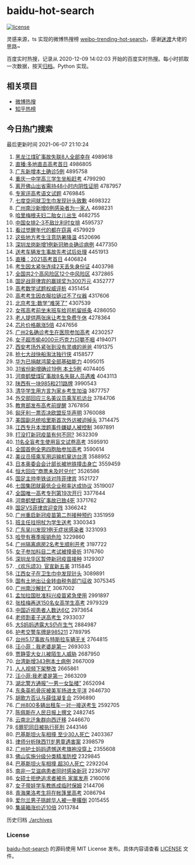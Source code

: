 # baidu-hot-search

[![license](https://img.shields.io/github/license/Arrackisarookie/baidu-hot-search)](https://github.com/Arrackisarookie/baidu-hot-search/blob/master/LICENSE)

灵感来源，ts 实现的微博热搜榜 [weibo-trending-hot-search](https://github.com/justjavac/weibo-trending-hot-search)，感谢[迷渡](https://github.com/justjavac)大佬的思路~

百度实时热搜，记录从 2020-12-09 14:02:03 开始的百度实时热搜。每小时抓取一次数据，按天[归档](./archives)。Python 实现。

## 相关项目
+ [微博热搜](https://github.com/Arrackisarookie/weibo-hot-search)
+ [知乎热榜](https://github.com/Arrackisarookie/zhihu-top-search)

## 今日热门搜索

<!-- Rank Begin -->

最后更新时间 2021-06-07 21:10:24

1. [黑龙江煤矿事故失联8人全部幸存](http://www.baidu.com/baidu?cl=3&tn=SE_baiduhomet8_jmjb7mjw&rsv_dl=fyb_top&fr=top1000&wd=%BA%DA%C1%FA%BD%AD%C3%BA%BF%F3%CA%C2%B9%CA%CA%A7%C1%AA8%C8%CB%C8%AB%B2%BF%D0%D2%B4%E6) 4989618
1. [直播:多地直击高考首日](http://www.baidu.com/baidu?cl=3&tn=SE_baiduhomet8_jmjb7mjw&rsv_dl=fyb_top&fr=top1000&wd=%D6%B1%B2%A5%3A%B6%E0%B5%D8%D6%B1%BB%F7%B8%DF%BF%BC%CA%D7%C8%D5) 4986805
1. [广东新增本土确诊5例](http://www.baidu.com/baidu?cl=3&tn=SE_baiduhomet8_jmjb7mjw&rsv_dl=fyb_top&fr=top1000&wd=%B9%E3%B6%AB%D0%C2%D4%F6%B1%BE%CD%C1%C8%B7%D5%EF5%C0%FD) 4895758
1. [重庆一中学高三学生坐船赶考](http://www.baidu.com/baidu?cl=3&tn=SE_baiduhomet8_jmjb7mjw&rsv_dl=fyb_top&fr=top1000&wd=%D6%D8%C7%EC%D2%BB%D6%D0%D1%A7%B8%DF%C8%FD%D1%A7%C9%FA%D7%F8%B4%AC%B8%CF%BF%BC) 4799290
1. [离开佛山出省需持48小时内阴性证明](http://www.baidu.com/baidu?cl=3&tn=SE_baiduhomet8_jmjb7mjw&rsv_dl=fyb_top&fr=top1000&wd=%C0%EB%BF%AA%B7%F0%C9%BD%B3%F6%CA%A1%D0%E8%B3%D648%D0%A1%CA%B1%C4%DA%D2%F5%D0%D4%D6%A4%C3%F7) 4787957
1. [专家评高考语文试题](http://www.baidu.com/baidu?cl=3&tn=SE_baiduhomet8_jmjb7mjw&rsv_dl=fyb_top&fr=top1000&wd=%D7%A8%BC%D2%C6%C0%B8%DF%BF%BC%D3%EF%CE%C4%CA%D4%CC%E2) 4769845
1. [七度空间就卫生巾发现针头致歉](http://www.baidu.com/baidu?cl=3&tn=SE_baiduhomet8_jmjb7mjw&rsv_dl=fyb_top&fr=top1000&wd=%C6%DF%B6%C8%BF%D5%BC%E4%BE%CD%CE%C0%C9%FA%BD%ED%B7%A2%CF%D6%D5%EB%CD%B7%D6%C2%C7%B8) 4698322
1. [广州南沙新增6例感染者为一家人](http://www.baidu.com/baidu?cl=3&tn=SE_baiduhomet8_jmjb7mjw&rsv_dl=fyb_top&fr=top1000&wd=%B9%E3%D6%DD%C4%CF%C9%B3%D0%C2%D4%F66%C0%FD%B8%D0%C8%BE%D5%DF%CE%AA%D2%BB%BC%D2%C8%CB) 4698231
1. [哈里梅根夫妇二胎女儿出生](http://www.baidu.com/baidu?cl=3&tn=SE_baiduhomet8_jmjb7mjw&rsv_dl=fyb_top&fr=top1000&wd=%B9%FE%C0%EF%C3%B7%B8%F9%B7%F2%B8%BE%B6%FE%CC%A5%C5%AE%B6%F9%B3%F6%C9%FA) 4682755
1. [中国女排2-3不敌比利时女排](http://www.baidu.com/baidu?cl=3&tn=SE_baiduhomet8_jmjb7mjw&rsv_dl=fyb_top&fr=top1000&wd=%D6%D0%B9%FA%C5%AE%C5%C52-3%B2%BB%B5%D0%B1%C8%C0%FB%CA%B1%C5%AE%C5%C5) 4595737
1. [看过觉醒年代的都在窃喜](http://www.baidu.com/baidu?cl=3&tn=SE_baiduhomet8_jmjb7mjw&rsv_dl=fyb_top&fr=top1000&wd=%BF%B4%B9%FD%BE%F5%D0%D1%C4%EA%B4%FA%B5%C4%B6%BC%D4%DA%C7%D4%CF%B2) 4579929
1. [这些地方考生注意防暑降温](http://www.baidu.com/baidu?cl=3&tn=SE_baiduhomet8_jmjb7mjw&rsv_dl=fyb_top&fr=top1000&wd=%D5%E2%D0%A9%B5%D8%B7%BD%BF%BC%C9%FA%D7%A2%D2%E2%B7%C0%CA%EE%BD%B5%CE%C2) 4520696
1. [深圳龙岗新增1例新冠肺炎确诊病例](http://www.baidu.com/baidu?cl=3&tn=SE_baiduhomet8_jmjb7mjw&rsv_dl=fyb_top&fr=top1000&wd=%C9%EE%DB%DA%C1%FA%B8%DA%D0%C2%D4%F61%C0%FD%D0%C2%B9%DA%B7%CE%D1%D7%C8%B7%D5%EF%B2%A1%C0%FD) 4477350
1. [送考车辆发生事故先考试后处理](http://www.baidu.com/baidu?cl=3&tn=SE_baiduhomet8_jmjb7mjw&rsv_dl=fyb_top&fr=top1000&wd=%CB%CD%BF%BC%B3%B5%C1%BE%B7%A2%C9%FA%CA%C2%B9%CA%CF%C8%BF%BC%CA%D4%BA%F3%B4%A6%C0%ED) 4451913
1. [直播：2021高考首日](http://www.baidu.com/baidu?cl=3&tn=SE_baiduhomet8_jmjb7mjw&rsv_dl=fyb_top&fr=top1000&wd=%D6%B1%B2%A5%A3%BA2021%B8%DF%BF%BC%CA%D7%C8%D5) 4406824
1. [考生因太紧张连续2天丢失身份证](http://www.baidu.com/baidu?cl=3&tn=SE_baiduhomet8_jmjb7mjw&rsv_dl=fyb_top&fr=top1000&wd=%BF%BC%C9%FA%D2%F2%CC%AB%BD%F4%D5%C5%C1%AC%D0%F82%CC%EC%B6%AA%CA%A7%C9%ED%B7%DD%D6%A4) 4403798
1. [全国共2个高风险区12个中风险区](http://www.baidu.com/baidu?cl=3&tn=SE_baiduhomet8_jmjb7mjw&rsv_dl=fyb_top&fr=top1000&wd=%C8%AB%B9%FA%B9%B22%B8%F6%B8%DF%B7%E7%CF%D5%C7%F812%B8%F6%D6%D0%B7%E7%CF%D5%C7%F8) 4372865
1. [国足战菲律宾的赢球奖为300万元](http://www.baidu.com/baidu?cl=3&tn=SE_baiduhomet8_jmjb7mjw&rsv_dl=fyb_top&fr=top1000&wd=%B9%FA%D7%E3%D5%BD%B7%C6%C2%C9%B1%F6%B5%C4%D3%AE%C7%F2%BD%B1%CE%AA300%CD%F2%D4%AA) 4352777
1. [高考数学试题权威评析](http://www.baidu.com/baidu?cl=3&tn=SE_baiduhomet8_jmjb7mjw&rsv_dl=fyb_top&fr=top1000&wd=%B8%DF%BF%BC%CA%FD%D1%A7%CA%D4%CC%E2%C8%A8%CD%FE%C6%C0%CE%F6) 4351454
1. [高考考生因衣服拉链过不了仪器](http://www.baidu.com/baidu?cl=3&tn=SE_baiduhomet8_jmjb7mjw&rsv_dl=fyb_top&fr=top1000&wd=%B8%DF%BF%BC%BF%BC%C9%FA%D2%F2%D2%C2%B7%FE%C0%AD%C1%B4%B9%FD%B2%BB%C1%CB%D2%C7%C6%F7) 4317606
1. [北京考生:数学“难哭了”](http://www.baidu.com/baidu?cl=3&tn=SE_baiduhomet8_jmjb7mjw&rsv_dl=fyb_top&fr=top1000&wd=%B1%B1%BE%A9%BF%BC%C9%FA%3A%CA%FD%D1%A7%A1%B0%C4%D1%BF%DE%C1%CB%A1%B1) 4307539
1. [女孩高考前坐末班车给司机留纸条](http://www.baidu.com/baidu?cl=3&tn=SE_baiduhomet8_jmjb7mjw&rsv_dl=fyb_top&fr=top1000&wd=%C5%AE%BA%A2%B8%DF%BF%BC%C7%B0%D7%F8%C4%A9%B0%E0%B3%B5%B8%F8%CB%BE%BB%FA%C1%F4%D6%BD%CC%F5) 4286050
1. [老人提供两张床让考生免费午休](http://www.baidu.com/baidu?cl=3&tn=SE_baiduhomet8_jmjb7mjw&rsv_dl=fyb_top&fr=top1000&wd=%C0%CF%C8%CB%CC%E1%B9%A9%C1%BD%D5%C5%B4%B2%C8%C3%BF%BC%C9%FA%C3%E2%B7%D1%CE%E7%D0%DD) 4278364
1. [芯片价格飙涨5倍](http://www.baidu.com/baidu?cl=3&tn=SE_baiduhomet8_jmjb7mjw&rsv_dl=fyb_top&fr=top1000&wd=%D0%BE%C6%AC%BC%DB%B8%F1%EC%AD%D5%C75%B1%B6) 4247656
1. [广州2名确诊考生在医院参加高考](http://www.baidu.com/baidu?cl=3&tn=SE_baiduhomet8_jmjb7mjw&rsv_dl=fyb_top&fr=top1000&wd=%B9%E3%D6%DD2%C3%FB%C8%B7%D5%EF%BF%BC%C9%FA%D4%DA%D2%BD%D4%BA%B2%CE%BC%D3%B8%DF%BF%BC) 4230257
1. [女子超市偷4000元巧克力只嚼不咽](http://www.baidu.com/baidu?cl=3&tn=SE_baiduhomet8_jmjb7mjw&rsv_dl=fyb_top&fr=top1000&wd=%C5%AE%D7%D3%B3%AC%CA%D0%CD%B54000%D4%AA%C7%C9%BF%CB%C1%A6%D6%BB%BD%C0%B2%BB%D1%CA) 4194071
1. [西安考场外紧张到没有灵魂的爸爸](http://www.baidu.com/baidu?cl=3&tn=SE_baiduhomet8_jmjb7mjw&rsv_dl=fyb_top&fr=top1000&wd=%CE%F7%B0%B2%BF%BC%B3%A1%CD%E2%BD%F4%D5%C5%B5%BD%C3%BB%D3%D0%C1%E9%BB%EA%B5%C4%B0%D6%B0%D6) 4191375
1. [抢七大战快船淘汰独行侠](http://www.baidu.com/baidu?cl=3&tn=SE_baiduhomet8_jmjb7mjw&rsv_dl=fyb_top&fr=top1000&wd=%C7%C0%C6%DF%B4%F3%D5%BD%BF%EC%B4%AC%CC%D4%CC%AD%B6%C0%D0%D0%CF%C0) 4158577
1. [华为已捐献鸿蒙全部基础能力](http://www.baidu.com/baidu?cl=3&tn=SE_baiduhomet8_jmjb7mjw&rsv_dl=fyb_top&fr=top1000&wd=%BB%AA%CE%AA%D2%D1%BE%E8%CF%D7%BA%E8%C3%C9%C8%AB%B2%BF%BB%F9%B4%A1%C4%DC%C1%A6) 4095015
1. [31省份新增确诊19例 本土5例](http://www.baidu.com/baidu?cl=3&tn=SE_baiduhomet8_jmjb7mjw&rsv_dl=fyb_top&fr=top1000&wd=31%CA%A1%B7%DD%D0%C2%D4%F6%C8%B7%D5%EF19%C0%FD%20%B1%BE%CD%C15%C0%FD) 4074405
1. [河南鹤壁煤矿事故8名失联人员遇难](http://www.baidu.com/baidu?cl=3&tn=SE_baiduhomet8_jmjb7mjw&rsv_dl=fyb_top&fr=top1000&wd=%BA%D3%C4%CF%BA%D7%B1%DA%C3%BA%BF%F3%CA%C2%B9%CA8%C3%FB%CA%A7%C1%AA%C8%CB%D4%B1%D3%F6%C4%D1) 4043113
1. [陕西有一块985和211路牌](http://www.baidu.com/baidu?cl=3&tn=SE_baiduhomet8_jmjb7mjw&rsv_dl=fyb_top&fr=top1000&wd=%C9%C2%CE%F7%D3%D0%D2%BB%BF%E9985%BA%CD211%C2%B7%C5%C6) 3990543
1. [清华学生用方言为家乡考生加油](http://www.baidu.com/baidu?cl=3&tn=SE_baiduhomet8_jmjb7mjw&rsv_dl=fyb_top&fr=top1000&wd=%C7%E5%BB%AA%D1%A7%C9%FA%D3%C3%B7%BD%D1%D4%CE%AA%BC%D2%CF%E7%BF%BC%C9%FA%BC%D3%D3%CD) 3877757
1. [外交部回应三名美议员乘军机访台](http://www.baidu.com/baidu?cl=3&tn=SE_baiduhomet8_jmjb7mjw&rsv_dl=fyb_top&fr=top1000&wd=%CD%E2%BD%BB%B2%BF%BB%D8%D3%A6%C8%FD%C3%FB%C3%C0%D2%E9%D4%B1%B3%CB%BE%FC%BB%FA%B7%C3%CC%A8) 3784706
1. [教育部发布高考前提醒](http://www.baidu.com/baidu?cl=3&tn=SE_baiduhomet8_jmjb7mjw&rsv_dl=fyb_top&fr=top1000&wd=%BD%CC%D3%FD%B2%BF%B7%A2%B2%BC%B8%DF%BF%BC%C7%B0%CC%E1%D0%D1) 3767856
1. [匈牙利一票否决欧盟反华声明](http://www.baidu.com/baidu?cl=3&tn=SE_baiduhomet8_jmjb7mjw&rsv_dl=fyb_top&fr=top1000&wd=%D0%D9%D1%C0%C0%FB%D2%BB%C6%B1%B7%F1%BE%F6%C5%B7%C3%CB%B7%B4%BB%AA%C9%F9%C3%F7) 3760088
1. [美国副总统哈里斯首次外访被迫掉头](http://www.baidu.com/baidu?cl=3&tn=SE_baiduhomet8_jmjb7mjw&rsv_dl=fyb_top&fr=top1000&wd=%C3%C0%B9%FA%B8%B1%D7%DC%CD%B3%B9%FE%C0%EF%CB%B9%CA%D7%B4%CE%CD%E2%B7%C3%B1%BB%C6%C8%B5%F4%CD%B7) 3714475
1. [江西专升本泄题事件嫌疑人被控制](http://www.baidu.com/baidu?cl=3&tn=SE_baiduhomet8_jmjb7mjw&rsv_dl=fyb_top&fr=top1000&wd=%BD%AD%CE%F7%D7%A8%C9%FD%B1%BE%D0%B9%CC%E2%CA%C2%BC%FE%CF%D3%D2%C9%C8%CB%B1%BB%BF%D8%D6%C6) 3697891
1. [打没打新冠疫苗有何不同?](http://www.baidu.com/baidu?cl=3&tn=SE_baiduhomet8_jmjb7mjw&rsv_dl=fyb_top&fr=top1000&wd=%B4%F2%C3%BB%B4%F2%D0%C2%B9%DA%D2%DF%C3%E7%D3%D0%BA%CE%B2%BB%CD%AC%3F) 3632309
1. [11名全盲考生使用盲文试卷高考](http://www.baidu.com/baidu?cl=3&tn=SE_baiduhomet8_jmjb7mjw&rsv_dl=fyb_top&fr=top1000&wd=11%C3%FB%C8%AB%C3%A4%BF%BC%C9%FA%CA%B9%D3%C3%C3%A4%CE%C4%CA%D4%BE%ED%B8%DF%BF%BC) 3595910
1. [全国首例全男四胞胎参加高考](http://www.baidu.com/baidu?cl=3&tn=SE_baiduhomet8_jmjb7mjw&rsv_dl=fyb_top&fr=top1000&wd=%C8%AB%B9%FA%CA%D7%C0%FD%C8%AB%C4%D0%CB%C4%B0%FB%CC%A5%B2%CE%BC%D3%B8%DF%BF%BC) 3590614
1. [美议员搭乘军用运输机窜访台湾](http://www.baidu.com/baidu?cl=3&tn=SE_baiduhomet8_jmjb7mjw&rsv_dl=fyb_top&fr=top1000&wd=%C3%C0%D2%E9%D4%B1%B4%EE%B3%CB%BE%FC%D3%C3%D4%CB%CA%E4%BB%FA%B4%DC%B7%C3%CC%A8%CD%E5) 3588952
1. [日本奥委会会计部长被地铁撞击身亡](http://www.baidu.com/baidu?cl=3&tn=SE_baiduhomet8_jmjb7mjw&rsv_dl=fyb_top&fr=top1000&wd=%C8%D5%B1%BE%B0%C2%CE%AF%BB%E1%BB%E1%BC%C6%B2%BF%B3%A4%B1%BB%B5%D8%CC%FA%D7%B2%BB%F7%C9%ED%CD%F6) 3559459
1. [恒大回应“商票未及时兑付”](http://www.baidu.com/baidu?cl=3&tn=SE_baiduhomet8_jmjb7mjw&rsv_dl=fyb_top&fr=top1000&wd=%BA%E3%B4%F3%BB%D8%D3%A6%A1%B0%C9%CC%C6%B1%CE%B4%BC%B0%CA%B1%B6%D2%B8%B6%A1%B1) 3526586
1. [国足主帅李铁谈对阵菲律宾](http://www.baidu.com/baidu?cl=3&tn=SE_baiduhomet8_jmjb7mjw&rsv_dl=fyb_top&fr=top1000&wd=%B9%FA%D7%E3%D6%F7%CB%A7%C0%EE%CC%FA%CC%B8%B6%D4%D5%F3%B7%C6%C2%C9%B1%F6) 3521727
1. [七国集团就最低企业税率达成协议](http://www.baidu.com/baidu?cl=3&tn=SE_baiduhomet8_jmjb7mjw&rsv_dl=fyb_top&fr=top1000&wd=%C6%DF%B9%FA%BC%AF%CD%C5%BE%CD%D7%EE%B5%CD%C6%F3%D2%B5%CB%B0%C2%CA%B4%EF%B3%C9%D0%AD%D2%E9) 3519007
1. [全国唯一高考专列第19次开行](http://www.baidu.com/baidu?cl=3&tn=SE_baiduhomet8_jmjb7mjw&rsv_dl=fyb_top&fr=top1000&wd=%C8%AB%B9%FA%CE%A8%D2%BB%B8%DF%BF%BC%D7%A8%C1%D0%B5%DA19%B4%CE%BF%AA%D0%D0) 3377644
1. [河南鹤壁煤矿事故已致4死](http://www.baidu.com/baidu?cl=3&tn=SE_baiduhomet8_jmjb7mjw&rsv_dl=fyb_top&fr=top1000&wd=%BA%D3%C4%CF%BA%D7%B1%DA%C3%BA%BF%F3%CA%C2%B9%CA%D2%D1%D6%C24%CB%C0) 3371762
1. [国足VS菲律宾迎变阵](http://www.baidu.com/baidu?cl=3&tn=SE_baiduhomet8_jmjb7mjw&rsv_dl=fyb_top&fr=top1000&wd=%B9%FA%D7%E3VS%B7%C6%C2%C9%B1%F6%D3%AD%B1%E4%D5%F3) 3366242
1. [广州重启新冠疫苗第二剂接种预约](http://www.baidu.com/baidu?cl=3&tn=SE_baiduhomet8_jmjb7mjw&rsv_dl=fyb_top&fr=top1000&wd=%B9%E3%D6%DD%D6%D8%C6%F4%D0%C2%B9%DA%D2%DF%C3%E7%B5%DA%B6%FE%BC%C1%BD%D3%D6%D6%D4%A4%D4%BC) 3351959
1. [班主任拄拐杖为学生送考](http://www.baidu.com/baidu?cl=3&tn=SE_baiduhomet8_jmjb7mjw&rsv_dl=fyb_top&fr=top1000&wd=%B0%E0%D6%F7%C8%CE%D6%F4%B9%D5%D5%C8%CE%AA%D1%A7%C9%FA%CB%CD%BF%BC) 3300343
1. [广东吴川发现1例无症状感染者](http://www.baidu.com/baidu?cl=3&tn=SE_baiduhomet8_jmjb7mjw&rsv_dl=fyb_top&fr=top1000&wd=%B9%E3%B6%AB%CE%E2%B4%A8%B7%A2%CF%D61%C0%FD%CE%DE%D6%A2%D7%B4%B8%D0%C8%BE%D5%DF) 3231093
1. [哈登有赛季报销危险](http://www.baidu.com/baidu?cl=3&tn=SE_baiduhomet8_jmjb7mjw&rsv_dl=fyb_top&fr=top1000&wd=%B9%FE%B5%C7%D3%D0%C8%FC%BC%BE%B1%A8%CF%FA%CE%A3%CF%D5) 3229860
1. [广州隔离病房2名考生顺利开考](http://www.baidu.com/baidu?cl=3&tn=SE_baiduhomet8_jmjb7mjw&rsv_dl=fyb_top&fr=top1000&wd=%B9%E3%D6%DD%B8%F4%C0%EB%B2%A1%B7%BF2%C3%FB%BF%BC%C9%FA%CB%B3%C0%FB%BF%AA%BF%BC) 3197722
1. [女子参加科目二考试被撞骨折](http://www.baidu.com/baidu?cl=3&tn=SE_baiduhomet8_jmjb7mjw&rsv_dl=fyb_top&fr=top1000&wd=%C5%AE%D7%D3%B2%CE%BC%D3%BF%C6%C4%BF%B6%FE%BF%BC%CA%D4%B1%BB%D7%B2%B9%C7%D5%DB) 3176760
1. [深圳龙华区暂停新冠疫苗接种](http://www.baidu.com/baidu?cl=3&tn=SE_baiduhomet8_jmjb7mjw&rsv_dl=fyb_top&fr=top1000&wd=%C9%EE%DB%DA%C1%FA%BB%AA%C7%F8%D4%DD%CD%A3%D0%C2%B9%DA%D2%DF%C3%E7%BD%D3%D6%D6) 3129307
1. [《欢乐颂3》官宣新五美](http://www.baidu.com/baidu?cl=3&tn=SE_baiduhomet8_jmjb7mjw&rsv_dl=fyb_top&fr=top1000&wd=%A1%B6%BB%B6%C0%D6%CB%CC3%A1%B7%B9%D9%D0%FB%D0%C2%CE%E5%C3%C0) 3115845
1. [江西女子在卫生巾中发现针头](http://www.baidu.com/baidu?cl=3&tn=SE_baiduhomet8_jmjb7mjw&rsv_dl=fyb_top&fr=top1000&wd=%BD%AD%CE%F7%C5%AE%D7%D3%D4%DA%CE%C0%C9%FA%BD%ED%D6%D0%B7%A2%CF%D6%D5%EB%CD%B7) 3089891
1. [国有土地出让金转由税务部门征收](http://www.baidu.com/baidu?cl=3&tn=SE_baiduhomet8_jmjb7mjw&rsv_dl=fyb_top&fr=top1000&wd=%B9%FA%D3%D0%CD%C1%B5%D8%B3%F6%C8%C3%BD%F0%D7%AA%D3%C9%CB%B0%CE%F1%B2%BF%C3%C5%D5%F7%CA%D5) 3075345
1. [广州南沙解封了](http://www.baidu.com/baidu?cl=3&tn=SE_baiduhomet8_jmjb7mjw&rsv_dl=fyb_top&fr=top1000&wd=%B9%E3%D6%DD%C4%CF%C9%B3%BD%E2%B7%E2%C1%CB) 3067002
1. [孟加拉国批准科兴疫苗紧急使用](http://www.baidu.com/baidu?cl=3&tn=SE_baiduhomet8_jmjb7mjw&rsv_dl=fyb_top&fr=top1000&wd=%C3%CF%BC%D3%C0%AD%B9%FA%C5%FA%D7%BC%BF%C6%D0%CB%D2%DF%C3%E7%BD%F4%BC%B1%CA%B9%D3%C3) 2991897
1. [张桂梅再送150名女高学生高考](http://www.baidu.com/baidu?cl=3&tn=SE_baiduhomet8_jmjb7mjw&rsv_dl=fyb_top&fr=top1000&wd=%D5%C5%B9%F0%C3%B7%D4%D9%CB%CD150%C3%FB%C5%AE%B8%DF%D1%A7%C9%FA%B8%DF%BF%BC) 2979329
1. [中国近视患者人数达6亿](http://www.baidu.com/baidu?cl=3&tn=SE_baiduhomet8_jmjb7mjw&rsv_dl=fyb_top&fr=top1000&wd=%D6%D0%B9%FA%BD%FC%CA%D3%BB%BC%D5%DF%C8%CB%CA%FD%B4%EF6%D2%DA) 2973654
1. [老师割麦子送高考生](http://www.baidu.com/baidu?cl=3&tn=SE_baiduhomet8_jmjb7mjw&rsv_dl=fyb_top&fr=top1000&wd=%C0%CF%CA%A6%B8%EE%C2%F3%D7%D3%CB%CD%B8%DF%BF%BC%C9%FA) 2933037
1. [大S妈妈透露大S仍在生气](http://www.baidu.com/baidu?cl=3&tn=SE_baiduhomet8_jmjb7mjw&rsv_dl=fyb_top&fr=top1000&wd=%B4%F3S%C2%E8%C2%E8%CD%B8%C2%B6%B4%F3S%C8%D4%D4%DA%C9%FA%C6%F8) 2884987
1. [护考交警车牌是985211](http://www.baidu.com/baidu?cl=3&tn=SE_baiduhomet8_jmjb7mjw&rsv_dl=fyb_top&fr=top1000&wd=%BB%A4%BF%BC%BD%BB%BE%AF%B3%B5%C5%C6%CA%C7985211) 2789795
1. [台州5.17事故与特斯拉车辆无关](http://www.baidu.com/baidu?cl=3&tn=SE_baiduhomet8_jmjb7mjw&rsv_dl=fyb_top&fr=top1000&wd=%CC%A8%D6%DD5.17%CA%C2%B9%CA%D3%EB%CC%D8%CB%B9%C0%AD%B3%B5%C1%BE%CE%DE%B9%D8) 2764815
1. [汪小菲：我老婆是第一](http://www.baidu.com/baidu?cl=3&tn=SE_baiduhomet8_jmjb7mjw&rsv_dl=fyb_top&fr=top1000&wd=%CD%F4%D0%A1%B7%C6%A3%BA%CE%D2%C0%CF%C6%C5%CA%C7%B5%DA%D2%BB) 2693033
1. [贾静雯大女儿被陌生人威胁](http://www.baidu.com/baidu?cl=3&tn=SE_baiduhomet8_jmjb7mjw&rsv_dl=fyb_top&fr=top1000&wd=%BC%D6%BE%B2%F6%A9%B4%F3%C5%AE%B6%F9%B1%BB%C4%B0%C9%FA%C8%CB%CD%FE%D0%B2) 2687950
1. [台湾新增343例本土病例](http://www.baidu.com/baidu?cl=3&tn=SE_baiduhomet8_jmjb7mjw&rsv_dl=fyb_top&fr=top1000&wd=%CC%A8%CD%E5%D0%C2%D4%F6343%C0%FD%B1%BE%CD%C1%B2%A1%C0%FD) 2667009
1. [人人视频下架整改](http://www.baidu.com/baidu?cl=3&tn=SE_baiduhomet8_jmjb7mjw&rsv_dl=fyb_top&fr=top1000&wd=%C8%CB%C8%CB%CA%D3%C6%B5%CF%C2%BC%DC%D5%FB%B8%C4) 2665861
1. [汪小菲:我老婆是第一](http://www.baidu.com/baidu?cl=3&tn=SE_baiduhomet8_jmjb7mjw&rsv_dl=fyb_top&fr=top1000&wd=%CD%F4%D0%A1%B7%C6%3A%CE%D2%C0%CF%C6%C5%CA%C7%B5%DA%D2%BB) 2663209
1. [湖北警方通报“一男一女坠楼”](http://www.baidu.com/baidu?cl=3&tn=SE_baiduhomet8_jmjb7mjw&rsv_dl=fyb_top&fr=top1000&wd=%BA%FE%B1%B1%BE%AF%B7%BD%CD%A8%B1%A8%A1%B0%D2%BB%C4%D0%D2%BB%C5%AE%D7%B9%C2%A5%A1%B1) 2652094
1. [东条英机骨灰被美军扬进太平洋](http://www.baidu.com/baidu?cl=3&tn=SE_baiduhomet8_jmjb7mjw&rsv_dl=fyb_top&fr=top1000&wd=%B6%AB%CC%F5%D3%A2%BB%FA%B9%C7%BB%D2%B1%BB%C3%C0%BE%FC%D1%EF%BD%F8%CC%AB%C6%BD%D1%F3) 2646730
1. [胡歌方否认与薛佳凝复合](http://www.baidu.com/baidu?cl=3&tn=SE_baiduhomet8_jmjb7mjw&rsv_dl=fyb_top&fr=top1000&wd=%BA%FA%B8%E8%B7%BD%B7%F1%C8%CF%D3%EB%D1%A6%BC%D1%C4%FD%B8%B4%BA%CF) 2596890
1. [广州800多辆出租车一对一接送考生](http://www.baidu.com/baidu?cl=3&tn=SE_baiduhomet8_jmjb7mjw&rsv_dl=fyb_top&fr=top1000&wd=%B9%E3%D6%DD800%B6%E0%C1%BE%B3%F6%D7%E2%B3%B5%D2%BB%B6%D4%D2%BB%BD%D3%CB%CD%BF%BC%C9%FA) 2592705
1. [陈佩斯在人民日报上撰文](http://www.baidu.com/baidu?cl=3&tn=SE_baiduhomet8_jmjb7mjw&rsv_dl=fyb_top&fr=top1000&wd=%B3%C2%C5%E5%CB%B9%D4%DA%C8%CB%C3%F1%C8%D5%B1%A8%C9%CF%D7%AB%CE%C4) 2482745
1. [云南北迁象群向西迁移](http://www.baidu.com/baidu?cl=3&tn=SE_baiduhomet8_jmjb7mjw&rsv_dl=fyb_top&fr=top1000&wd=%D4%C6%C4%CF%B1%B1%C7%A8%CF%F3%C8%BA%CF%F2%CE%F7%C7%A8%D2%C6) 2446670
1. [6罪犯同日被执行死刑](http://www.baidu.com/baidu?cl=3&tn=SE_baiduhomet8_jmjb7mjw&rsv_dl=fyb_top&fr=top1000&wd=6%D7%EF%B7%B8%CD%AC%C8%D5%B1%BB%D6%B4%D0%D0%CB%C0%D0%CC) 2443146
1. [巴基斯坦火车相撞 至少30人死亡](http://www.baidu.com/baidu?cl=3&tn=SE_baiduhomet8_jmjb7mjw&rsv_dl=fyb_top&fr=top1000&wd=%B0%CD%BB%F9%CB%B9%CC%B9%BB%F0%B3%B5%CF%E0%D7%B2%20%D6%C1%C9%D930%C8%CB%CB%C0%CD%F6) 2403367
1. [律师分析陕西11岁男童遇害案](http://www.baidu.com/baidu?cl=3&tn=SE_baiduhomet8_jmjb7mjw&rsv_dl=fyb_top&fr=top1000&wd=%C2%C9%CA%A6%B7%D6%CE%F6%C9%C2%CE%F711%CB%EA%C4%D0%CD%AF%D3%F6%BA%A6%B0%B8) 2398579
1. [广州护士妈妈遗憾送考旗袍没穿上](http://www.baidu.com/baidu?cl=3&tn=SE_baiduhomet8_jmjb7mjw&rsv_dl=fyb_top&fr=top1000&wd=%B9%E3%D6%DD%BB%A4%CA%BF%C2%E8%C2%E8%D2%C5%BA%B6%CB%CD%BF%BC%C6%EC%C5%DB%C3%BB%B4%A9%C9%CF) 2355608
1. [佛山实施分级分类精准防控](http://www.baidu.com/baidu?cl=3&tn=SE_baiduhomet8_jmjb7mjw&rsv_dl=fyb_top&fr=top1000&wd=%B7%F0%C9%BD%CA%B5%CA%A9%B7%D6%BC%B6%B7%D6%C0%E0%BE%AB%D7%BC%B7%C0%BF%D8) 2329845
1. [巴基斯坦火车相撞 超30人死亡](http://www.baidu.com/baidu?cl=3&tn=SE_baiduhomet8_jmjb7mjw&rsv_dl=fyb_top&fr=top1000&wd=%B0%CD%BB%F9%CB%B9%CC%B9%BB%F0%B3%B5%CF%E0%D7%B2%20%B3%AC30%C8%CB%CB%C0%CD%F6) 2292204
1. [南非一艾滋病患者同时感染新冠](http://www.baidu.com/baidu?cl=3&tn=SE_baiduhomet8_jmjb7mjw&rsv_dl=fyb_top&fr=top1000&wd=%C4%CF%B7%C7%D2%BB%B0%AC%D7%CC%B2%A1%BB%BC%D5%DF%CD%AC%CA%B1%B8%D0%C8%BE%D0%C2%B9%DA) 2236797
1. [女硕士拒绝追求者被杀 家属发声](http://www.baidu.com/baidu?cl=3&tn=SE_baiduhomet8_jmjb7mjw&rsv_dl=fyb_top&fr=top1000&wd=%C5%AE%CB%B6%CA%BF%BE%DC%BE%F8%D7%B7%C7%F3%D5%DF%B1%BB%C9%B1%20%BC%D2%CA%F4%B7%A2%C9%F9) 2160016
1. [女子带娃学车教练成临时保姆](http://www.baidu.com/baidu?cl=3&tn=SE_baiduhomet8_jmjb7mjw&rsv_dl=fyb_top&fr=top1000&wd=%C5%AE%D7%D3%B4%F8%CD%DE%D1%A7%B3%B5%BD%CC%C1%B7%B3%C9%C1%D9%CA%B1%B1%A3%C4%B7) 2144706
1. [青海果洛考生将在帐篷里高考](http://www.baidu.com/baidu?cl=3&tn=SE_baiduhomet8_jmjb7mjw&rsv_dl=fyb_top&fr=top1000&wd=%C7%E0%BA%A3%B9%FB%C2%E5%BF%BC%C9%FA%BD%AB%D4%DA%D5%CA%C5%F1%C0%EF%B8%DF%BF%BC) 2086794
1. [爱尔兰男子挑衅华人被一拳撂倒](http://www.baidu.com/baidu?cl=3&tn=SE_baiduhomet8_jmjb7mjw&rsv_dl=fyb_top&fr=top1000&wd=%B0%AE%B6%FB%C0%BC%C4%D0%D7%D3%CC%F4%D0%C6%BB%AA%C8%CB%B1%BB%D2%BB%C8%AD%C1%CC%B5%B9) 2015455
1. [集装箱涨价近10倍](http://www.baidu.com/baidu?cl=3&tn=SE_baiduhomet8_jmjb7mjw&rsv_dl=fyb_top&fr=top1000&wd=%BC%AF%D7%B0%CF%E4%D5%C7%BC%DB%BD%FC10%B1%B6) 2013784
<!-- Rank End -->

历史归档 [./archives](./archives)

### License

[baidu-hot-search](https://github.com/Arrackisarookie/baidu-hot-search) 的源码使用 MIT License 发布。具体内容请查看 [LICENSE](./LICENSE) 文件。
